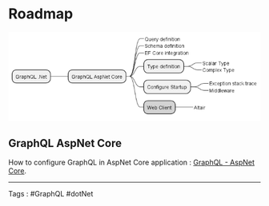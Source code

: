 # Roadmap
![graphql.png](../../out/diagram/themes/graphql/graphql.png)
## GraphQL AspNet Core

How to configure GraphQL in AspNet Core application : [GraphQL - AspNet Core](GraphQL-AspnetCore.md).

---
Tags : #GraphQL #dotNet 
